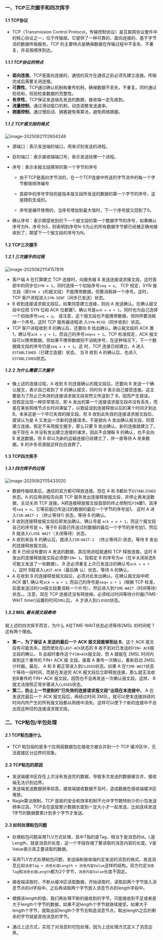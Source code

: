 ### 一、TCP三次握手和四次挥手

#### 1.1 TCP协议

- TCP（Transmission Control Protocol，传输控制协议）是互联网协议套件中的核心协议之一，位于传输层。它提供了一种可靠的、面向连接的、基于字节流的数据传输服务。TCP 的主要特点是确保数据在传输过程中不丢失、不重复，并且按顺序到达。

##### 1.1.1 TCP协议的特点

- **面向连接**。TCP是面向连接的，通信的双方在通信之前必须先建立连接。传输完成后需要关闭连接。
- **可靠性**。TCP通过确认机制和重传机制，确保数据不丢失，不重复。同时通过检验和，校验检查数据的完整性。
- **有序性**。TCP保证发送端先发送的数据，接收端一定先收到。
- **流量控制**。通过滑动窗口机制，动态调整发送速率。
- **拥塞控制**。通过慢启动、拥塞避免等算法，避免网络拥塞。

##### 1.1.2 TCP报文段的格式

![image-20250821112604248](assets/image-20250821112604248.png)

- 源端口：表示发送端的端口，用来识别发送的进程。

- 目的端口：表示接收端端口号，表示发送给哪一个进程。

- 序号：表示本报文段携带的第一个字节的序号

  - 由于TCP是面向字节流的，在一个TCP连接中传送的字节流中的每一个字节都按顺序编号

  - 首部中的序号字段则是指本报文段所发送的数据的第一个字节的序号，这是随机生成的。

  - 序号是循环使用的，当序号增加到最大值时，下一个序号就又回到了0。

- 确认序号：表示期望收到的下一个报文段的第一个数据字节的序号，如果确认序号为N，序号为S，则表明到序号N-S为止的所有数据字节都已经被正确地接收到了，期望下一个报文段的序号为N。


#### 1.2 TCP三次握手

##### 1.2.1 三次握手的过程

![image-20250821114157819](assets/image-20250821114157819.png)

- 客户端 A 在打算建立 TCP 连接时，向服务器 B 发送连接请求报文段，这时首部中的同步位`SYN = 1`，同时选择一个初始序号`seq = x`。 TCP 规定，SYN 报文段（即`SYN = 1`的报文段）不能携带数据，但要消耗掉一个序号。这时，TCP 客户进程进入`SYN-SENT`（间步已发送）状态。 
- B 收到连接请求报文段后，如果同意建立连接，则向 A 发送确认。在确认报文段中应把 SYN 位和 ACK 位都置1，确认号是`ack = x + 1`，同时也为自己选择一个初始序号`seq = y`。 请注意，这个报文段也不能携带数据，但同样要消耗掉一个序号。这时 TCP 服务器进程进 入`SYN-RCVD`（同步收到）状态。
- TCP 客户进程收到 B 的确认后，还要向 B 给出确认。确认报文段的 ACK 置 1，确认号`ack = y + 1`，而自己的序号`seq=x + 1`。TCP 标准规定，ACK 报文段可以携带数据。但如果不携带数据则不消耗序号，在这种悄况下，下一个数据报文段的序号仍是`seq = x + 1`。这 时，TCP 连接已经建立，A 进入`ESTABLISHED`（已建立连接）状态。 当 B 收到 A 的确认后，也进入`ESTABLISHED`状态。

##### 1.2.2 为什么需要三次握手

- 像上述的连接过程，A 收到 B 的连接确认的报文段后，还要向 B 发送一个确认报文，表示自己收到了 B 的确认报文，同时向 B 表示自己接受连接。这主要是为了防止已失效的连接请求报文段突然又传送到了 B，因而产生错误。
- 现假定出现一种异常情况，即 A 发出的第一个连接请求报文段并没有丢失，而是在某些网络节点长时间滞留了，以致延误到连接释放以后的某个时间才到达 B。本来这是一个早已失效的报文段。但 B 收到此失效的连接请求报文段后，就误认为是 A 又发出一次新的连接请求。于是就向 A 发出确认报文段，同意建立连接。假定不采用报文握手，那么只要 B 发出确认，新的连接就建立了。 由于现在 A 并没有发出建立连接的诸求，因此不会理睬 B 的确认，也不会向 B 发送数据。但 B 却以为新的运输连接已经建立了，并一直等待 A 发来数据。B 的许多资源就这样白白浪费了。

#### 1.3 TCP四次挥手

##### 1.3.1 四次挥手的过程

![image-20250821115433020](assets/image-20250821115433020.png)

- 数据传输结束后，通信的双方都可释放连接。现在 A 和 B都处于`ESTABLISHED`状态。A 的应用进程先向其 TCP 服务发出连接释放报文段，并停止再发送数据，主动关闭 TCP 连接。A把连接释放报文段首部的终止控制位`FIN`置1，具序号`seq = u`，它等前面已传送过的数据的最后一个字节的序号加1。 这时 A 进入`FIN-WAIT-1` （终止等待1) 状态，等待 B 的确认。
- B 收到连接释放报文段后即发出确认，确认号是 `ack = u + 1`，而这个报文段自己的序号是 v，等于B 前面已传送过的数据的最后一个字节的序号加1。然后 B 就进入`CLOSE WAIT`（关闭等待）状态。 
- A 收到来自 B 的确认后，就进入`FIN-WAIT-2 `（终止等待2) 状态，等待 B 发出的连接释放报文段。
- 若 B 已经没有要向 A 发送的数据，其应用进程就通知 TCP 释放连接。这时 B 发出的连接释放报文段必须使`FIN= 1`。现假定 B 的序号为w（在半关闭状态B可能又发送了一些数据）。 B 还必须重复上次已发送过的确认号`ack = u + 1`。这时 B就进入`LAST-ACK`（最后确 认）状态，等待 A 的确认。
- A 在收到 B 的连接释放报文段后，必须对此发出确认。在确认报文段中把 ACK 置1, 确认号`ack = w + 1`, 而自己的序号是`seq= u + 1`（根据 TCP 标准，前面发送过的`FIN`报文段要消耗一个片号）。然后进入到`TIME-WAIT`（时间等待）状态。。注意，现在 TCP 连接还没有释放掉。必须经过时间等待计时器(TIME-WAIT timer)设置的时间`2MSL`后， A 才进入到`CLOSED`状态。

##### 1.3.2 MSL 最长报文段寿命

就上述的四次挥手而言，为什么 A在TIME-WAIT状态必须等待2MSL 的时间呢？这有两个理由。

- **第一，为了保证 A 发送的最后一个 ACK 报文段能够到达 B**。这个 ACK 报文段有可能丢失，因而使处在`LAST-ACK`状态的 B 收不到对已发送的`FIN+ ACK`报文段的确认。 B 会超时重传这个`FIN+ACK`报文段，而 A 就能在 2MSL 时间内收到这个重传的 FIN+ ACK 报 文段。接着 A 重传一次确认，重新启动 2MSL 计时器。最后， A 和 B 都正常进入到`CLOSED`状态。如果 A 在`TIME-WAIT`状态个等待一段时间，而是在发送完 ACK 报文段后立即释放连接，那么就无法收到B重传的 FIN+ ACK 报文段，因而也不会再发送一次确认报文段。这样， B 就尤法按照正常步骤进入`CLOSED`状态。
- **第二，防止上一节提到的”已失效的连接请求报文段”出现在本连接中**。 A 在发送完最后一个 ACK 报文段后，再经过时间 2MSL，就可以使本连接持续的时间内所产生的所有报文段都从网络中消失。这样可以使下个新的连接中不会出现这种旧的连接请求报文段。

### 二、TCP粘包/半包处理

#### 2.1 TCP粘包是什么

- TCP 粘包指的是多个应用层数据包在接收方被合并到一个 TCP 缓冲区中，无法直接区分边界的现象。

#### 2.2 TCP粘包的原因

- 发送端缓冲区存在上次没有发送完的数据，导致多次发送的数据被合并，接收端无法识别边界。
- 发送端发送数据频率较高，接收端接收数据不及时，造成数据在接收端缓冲区堆放。
- Nagle算法限制，TCP 底层的安全和效率机制不允许字节数特别少的小包发送频率过高，TCP会在底层累计数据长度到一定大小才一起发送，比如连续发送1字节的数据要累计到多个字节才发送。

#### 2.3 如何处理粘包问题

- 处理粘包问题采用TLV方式处理，其中T指的是Tag，相当于是消息的id。L是Length，就是消息的长度，这一个字段存储了要读取的消息内容的长度。V是Value表示真正要读取的数据。

- 采用TLV方式处理粘包问题，发送端和接收端约定发送的消息的格式。发送消息比如`消息Tag + 消息长度Length + 消息内容Value`这样的结构。双方约定`消息Tag`和`消息长度Length`都为2个字节，`消息内容Value`长度不固定。

- 接收端读取时，不断从缓冲区读取数据，开始读取时，读取前两个字节放入消息节点的id字段中。之后再读取两个字节放入消息节点的length字段中。

- 根据该length的值，我们再处理不断的接收到的字节，可能接收到不足或者是大于length个字节的数据，如果不足length个字节就继续接受。如果大于length个字节，就取出前length个字节去构造消息节点，取出length之后的剩余的字节就是其他消息的字节。

- 通过上述方式，实现了对消息的切包处理，因为上述处理方式定义了消息边界。

